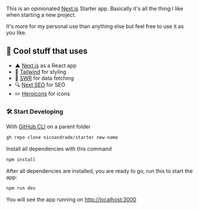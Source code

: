 This is an opinionated [Next.js](https://nextjs.org) Starter app.
Basically it's all the thing I like when starting a new project.

It's more for my personal use than anything else but feel free to use it as you like.

## 💎 Cool stuff that uses

-   ▲ [Next.js](https://nextjs.org) as a React app
-   🎨 [Tailwind](https://tailwindcss.com) for styling
-   💾 [SWR](https://swr.vercel.app) for data fetching
-   🔍 [Next SEO](https://github.com/garmeeh/next-seo) for SEO
-   ✏️ [Heroicons](https://heroicons.com/) for icons

### 🛠 Start Developing

With [GitHub CLI](https://cli.github.com) on a parent folder

```bash
gh repo clone nicoandrade/starter new-name
```

Install all dependencies with this command

```bash
npm install
```

After all dependencies are installed, you are ready to go, run this to start the app:

```bash
npm run dev
```

You will see the app running on [http://localhost:3000](http://localhost:3000)
